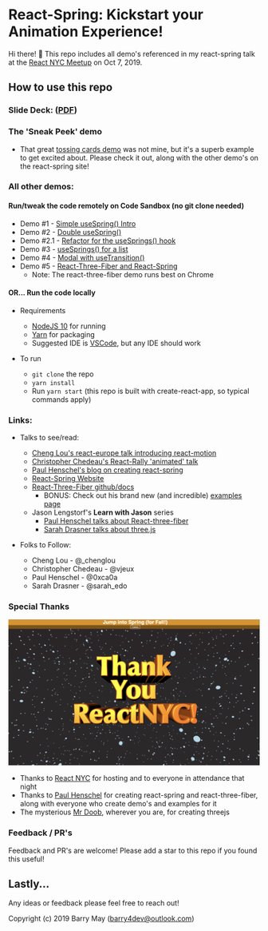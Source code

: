 # React-Spring: Kickstart your Animation Experience!

Hi there! 👋 This repo includes all demo's referenced in my react-spring talk at the [React NYC Meetup](https://www.meetup.com/ReactNYC/) on Oct 7, 2019.

## How to use this repo

### Slide Deck: ([PDF](./slide-decks/React-Spring-Talk.pdf))

### The 'Sneak Peek' demo

- That great [tossing cards demo](https://codesandbox.io/embed/j0y0vpz59) was not mine, but it's a superb example to get excited about. Please check it out, along with the other demo's on the react-spring site!

### All other demos:

#### Run/tweak the code remotely on Code Sandbox (no git clone needed)

- Demo #1 - [Simple useSpring() Intro](https://codesandbox.io/s/react-spring-1-usespring-2tyi9)
- Demo #2 - [Double useSpring()](https://codesandbox.io/s/react-spring-2-usespring-compound-ql7tq)
- Demo #2.1 - [Refactor for the useSprings() hook](https://codesandbox.io/s/react-spring-21-usesprings-gjcgu)
- Demo #3 - [useSprings() for a list](https://codesandbox.io/s/react-spring-3-usesprings-withlist-x28h8)
- Demo #4 - [Modal with useTransition()](https://codesandbox.io/s/react-spring-4-usetransition-modal-0ols9)
- Demo #5 - [React-Three-Fiber and React-Spring](https://codesandbox.io/s/react-spring-5-final-demo-1xquj)
  - Note: The react-three-fiber demo runs best on Chrome

#### OR... Run the code locally

- Requirements

  - [NodeJS 10](https://nodejs.org/en/) for running
  - [Yarn](https://yarnpkg.com) for packaging
  - Suggested IDE is [VSCode](https://code.visualstudio.com), but any IDE should work

- To run
  - `git clone` the repo
  - `yarn install`
  - Run `yarn start` (this repo is built with create-react-app, so typical commands apply)

### Links:

- Talks to see/read:

  - [Cheng Lou's react-europe talk introducing react-motion](https://youtu.be/1tavDv5hXpo)
  - [Christopher Chedeau's React-Rally 'animated' talk](https://speakerdeck.com/vjeux/react-rally-animated-react-performance-toolbox)
  - [Paul Henschel's blog on creating react-spring](https://blog.usejournal.com/why-react-needed-yet-another-animation-library-introducing-react-spring-8212e424c5ce)
  - [React-Spring Website](https://www.react-spring.io/)
  - [React-Three-Fiber github/docs](https://github.com/react-spring/react-three-fiber)
    - BONUS: Check out his brand new (and incredible) [examples page](http://react-three-fiber.surge.sh/#/)
  - Jason Lengstorf's **Learn with Jason** series
    - [Paul Henschel talks about React-three-fiber](https://youtu.be/1rP3nNY2hTo)
    - [Sarah Drasner talks about three.js](https://youtu.be/mXcawneCRHY)

- Folks to Follow:
  - Cheng Lou - @\_chenglou
  - Christopher Chedeau - @vjeux
  - Paul Henschel - @0xca0a
  - Sarah Drasner - @sarah_edo

### Special Thanks

![](readme-images/ThankYouImage.png)

- Thanks to [React NYC](https://www.meetup.com/ReactNYC/) for hosting and to everyone in attendance that night
- Thanks to [Paul Henschel](https://github.com/drcmda) for creating react-spring and react-three-fiber, along with everyone who create demo's and examples for it
- The mysterious [Mr Doob](https://mrdoob.com), wherever you are, for creating threejs

### Feedback / PR's

Feedback and PR's are welcome! Please add a star to this repo if you found this useful!

## Lastly...

Any ideas or feedback please feel free to reach out!

Copyright (c) 2019 Barry May (barry4dev@outlook.com)
